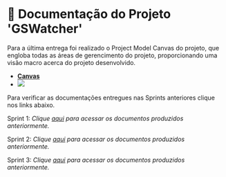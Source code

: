 # 📂 Documentação do Projeto 'GSWatcher'

Para a última entrega foi realizado o Project Model Canvas do projeto, que engloba todas as áreas de gerencimento do projeto, proporcionando uma visão macro acerca do projeto desenvolvido.

* [__Canvas__](https://github.com/vinicius-hso/api-fatec-2s-gswatcher/blob/Sprint-4/Documentation/Canvas.png)
* ![](https://github.com/vinicius-hso/api-fatec-2s-gswatcher/blob/Sprint-4/Documentation/Canvas.png)

Para verificar as documentações entregues nas Sprints anteriores clique nos links abaixo.

Sprint 1:
*Clique [aqui](https://github.com/vinicius-hso/api-fatec-2s-gswatcher/tree/Sprint-1#1----artefatos-documenta%C3%A7%C3%A3o-do-projeto) para acessar os documentos produzidos anteriormente.*

Sprint 2:
*Clique [aqui](https://github.com/vinicius-hso/api-fatec-2s-gswatcher/tree/Sprint-2/Documentation) para acessar os documentos produzidos anteriormente.*

Sprint 3:
*Clique [aqui](https://github.com/vinicius-hso/api-fatec-2s-gswatcher/tree/Sprint-3/Documentation) para acessar os documentos produzidos anteriormente.*
